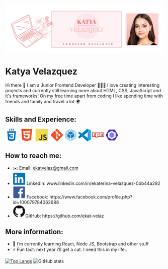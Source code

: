 ![I am a Junior Frontend Developer 👩🏻‍💻](https://github.com/ekat-velaz/ekat-velaz/blob/main/github-banner.png)

#                                                   Katya Velazquez
Hi there 👋 I am a Junior Frontend Developer 👩🏻‍💻
I love creating interesting projects and currently still learning more about HTML, CSS, JavaScript and it's frameworks! On my free time apart from coding I like spending time with friends and family and travel a lot 🌍

## Skills and Experience: 
<div>
  <img src="https://github.com/devicons/devicon/blob/master/icons/css3/css3-plain-wordmark.svg"  title="CSS3" alt="CSS" width="40" height="40"/>&nbsp;
  <img src="https://github.com/devicons/devicon/blob/master/icons/html5/html5-original.svg" title="HTML5" alt="HTML" width="40" height="40"/>&nbsp;
  <img src="https://github.com/devicons/devicon/blob/master/icons/javascript/javascript-original.svg" title="JavaScript" alt="JavaScript" width="40" height="40"/>&nbsp;
  <img src="https://github.com/devicons/devicon/blob/master/icons/git/git-original.svg" title="Git" **alt="Git" width="40" height="40"/>
  <img src="https://github.com/devicons/devicon/blob/master/icons/webpack/webpack-original.svg" title="Webpack" **alt="Webpack" width="40" height="40"/>
  <img src="https://github.com/devicons/devicon/blob/master/icons/vscode/vscode-original.svg" title="VSCode" **alt="VSCode" width="40" height="40"/>
  <img src="https://github.com/devicons/devicon/blob/master/icons/npm/npm-original-wordmark.svg" title="npm" **alt="npm" width="40" height="40"/>
  <img src="https://github.com/devicons/devicon/blob/master/icons/eslint/eslint-original.svg" title="ESLint" **alt="ESLint" width="40" height="40"/>
</div>

## How to reach me:

- ✉️ Email: ekatvelaz@gmail.com
-  <div> <a href="www.linkedin.com/in/ekaterina-velazquez-0bb44a292"><img src="https://github.com/devicons/devicon/blob/master/icons/linkedin/linkedin-original.svg" title="linkedin" **alt="linkedin" width="40" height="40"/></a> LinkedIn: www.linkedin.com/in/ekaterina-velazquez-0bb44a292</div>
- <div><a href="https://www.facebook.com/https://www.facebook.com/profile.php?id=100079784062688"><img src="https://github.com/devicons/devicon/blob/master/icons/facebook/facebook-plain.svg" title="facebook" **alt="facebook" width="40" height="40"/></a> Facebook: https://www.facebook.com/profile.php?id=100079784062688 </div>
- <div><a href="https://github.com/ekat-velaz"><img src="https://github.com/devicons/devicon/blob/master/icons/github/github-original.svg" title="github" **alt="github" width="40" height="40"/></a>GitHub: https://github.com/ekat-velaz </div>

## More information:
- 🌱 I’m currently learning React, Node JS, Bootstrap and other stuff
- ⚡ Fun fact: next year i'll get a cat. I need this in my life.. 

[![Top Langs](https://github-readme-stats.vercel.app/api/top-langs/?username=ekat-velaz&show_icons=true&theme=rose&hide_progress=true)](https://github.com/anuraghazra/github-readme-stats) ![GitHub stats](https://github-readme-stats.vercel.app/api?username=ekat-velaz&show_icons=true&theme=rose&include_all_commits=true&hide=stars,issues)  

